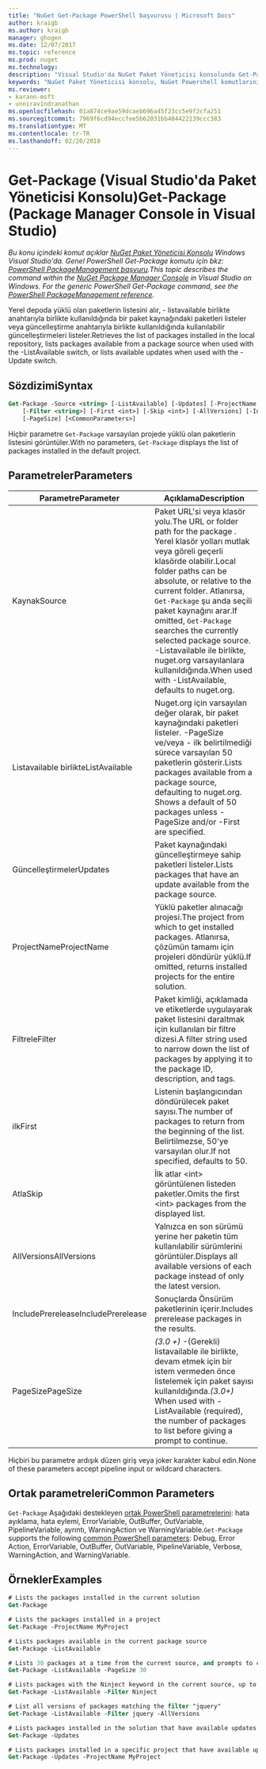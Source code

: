 ```yaml
---
title: "NuGet Get-Package PowerShell başvurusu | Microsoft Docs"
author: kraigb
ms.author: kraigb
manager: ghogen
ms.date: 12/07/2017
ms.topic: reference
ms.prod: nuget
ms.technology: 
description: "Visual Studio'da NuGet Paket Yöneticisi konsolunda Get-Package PowerShell komut başvurusu."
keywords: "NuGet Paket Yöneticisi konsolu, NuGet Powershell komutlarını NuGet Powershell başvurusu, Get-Package"
ms.reviewer:
- karann-msft
- unniravindranathan
ms.openlocfilehash: 01a874ce9ae59dcaeb696a45f23cc5e9f2cfa251
ms.sourcegitcommit: 7969f6cd94eccfee5b62031bb404422139ccc383
ms.translationtype: MT
ms.contentlocale: tr-TR
ms.lasthandoff: 02/20/2018
---
```

# <a name="get-package-package-manager-console-in-visual-studio"></a><span data-ttu-id="f220e-104">Get-Package (Visual Studio'da Paket Yöneticisi Konsolu)</span><span class="sxs-lookup"><span data-stu-id="f220e-104">Get-Package (Package Manager Console in Visual Studio)</span></span>

<span data-ttu-id="f220e-105">*Bu konu içindeki komut açıklar [NuGet Paket Yöneticisi Konsolu](package-manager-console.md) Windows Visual Studio'da. Genel PowerShell Get-Package komutu için bkz: [PowerShell PackageManagement başvuru](/powershell/module/packagemanagement/?view=powershell-6).*</span><span class="sxs-lookup"><span data-stu-id="f220e-105">*This topic describes the command within the [NuGet Package Manager Console](package-manager-console.md) in Visual Studio on Windows. For the generic PowerShell Get-Package command, see the [PowerShell PackageManagement reference](/powershell/module/packagemanagement/?view=powershell-6).*</span></span>

<span data-ttu-id="f220e-106">Yerel depoda yüklü olan paketlerin listesini alır, - listavailable birlikte anahtarıyla birlikte kullanıldığında bir paket kaynağındaki paketleri listeler veya güncelleştirme anahtarıyla birlikte kullanıldığında kullanılabilir güncelleştirmeleri listeler.</span><span class="sxs-lookup"><span data-stu-id="f220e-106">Retrieves the list of packages installed in the local repository, lists packages available from a package source when used with the -ListAvailable switch, or lists available updates when used with the -Update switch.</span></span>

## <a name="syntax"></a><span data-ttu-id="f220e-107">Sözdizimi</span><span class="sxs-lookup"><span data-stu-id="f220e-107">Syntax</span></span>

```ps
Get-Package -Source <string> [-ListAvailable] [-Updates] [-ProjectName <string>]
    [-Filter <string>] [-First <int>] [-Skip <int>] [-AllVersions] [-IncludePrerelease]
    [-PageSize] [<CommonParameters>]
```

<span data-ttu-id="f220e-108">Hiçbir parametre `Get-Package` varsayılan projede yüklü olan paketlerin listesini görüntüler.</span><span class="sxs-lookup"><span data-stu-id="f220e-108">With no parameters, `Get-Package` displays the list of packages installed in the default project.</span></span>

## <a name="parameters"></a><span data-ttu-id="f220e-109">Parametreler</span><span class="sxs-lookup"><span data-stu-id="f220e-109">Parameters</span></span>

| <span data-ttu-id="f220e-110">Parametre</span><span class="sxs-lookup"><span data-stu-id="f220e-110">Parameter</span></span> | <span data-ttu-id="f220e-111">Açıklama</span><span class="sxs-lookup"><span data-stu-id="f220e-111">Description</span></span> |
| --- | --- |
| <span data-ttu-id="f220e-112">Kaynak</span><span class="sxs-lookup"><span data-stu-id="f220e-112">Source</span></span> | <span data-ttu-id="f220e-113">Paket URL'si veya klasör yolu.</span><span class="sxs-lookup"><span data-stu-id="f220e-113">The URL or folder path for the package .</span></span> <span data-ttu-id="f220e-114">Yerel klasör yolları mutlak veya göreli geçerli klasörde olabilir.</span><span class="sxs-lookup"><span data-stu-id="f220e-114">Local folder paths can be absolute, or relative to the current folder.</span></span> <span data-ttu-id="f220e-115">Atlanırsa, `Get-Package` şu anda seçili paket kaynağını arar.</span><span class="sxs-lookup"><span data-stu-id="f220e-115">If omitted, `Get-Package` searches the currently selected package source.</span></span> <span data-ttu-id="f220e-116">-Listavailable ile birlikte, nuget.org varsayılanlara kullanıldığında.</span><span class="sxs-lookup"><span data-stu-id="f220e-116">When used with -ListAvailable, defaults to nuget.org.</span></span> |
| <span data-ttu-id="f220e-117">Listavailable birlikte</span><span class="sxs-lookup"><span data-stu-id="f220e-117">ListAvailable</span></span> | <span data-ttu-id="f220e-118">Nuget.org için varsayılan değer olarak, bir paket kaynağındaki paketleri listeler. -PageSize ve/veya - ilk belirtilmediği sürece varsayılan 50 paketlerin gösterir.</span><span class="sxs-lookup"><span data-stu-id="f220e-118">Lists packages available from a package source, defaulting to nuget.org. Shows a default of 50 packages unless -PageSize and/or -First are specified.</span></span> |
| <span data-ttu-id="f220e-119">Güncelleştirmeler</span><span class="sxs-lookup"><span data-stu-id="f220e-119">Updates</span></span> | <span data-ttu-id="f220e-120">Paket kaynağındaki güncelleştirmeye sahip paketleri listeler.</span><span class="sxs-lookup"><span data-stu-id="f220e-120">Lists packages that have an update available from the package source.</span></span> |
| <span data-ttu-id="f220e-121">ProjectName</span><span class="sxs-lookup"><span data-stu-id="f220e-121">ProjectName</span></span> | <span data-ttu-id="f220e-122">Yüklü paketler alınacağı projesi.</span><span class="sxs-lookup"><span data-stu-id="f220e-122">The project from which to get installed packages.</span></span> <span data-ttu-id="f220e-123">Atlanırsa, çözümün tamamı için projeleri döndürür yüklü.</span><span class="sxs-lookup"><span data-stu-id="f220e-123">If omitted, returns installed projects for the entire solution.</span></span> |
| <span data-ttu-id="f220e-124">Filtrele</span><span class="sxs-lookup"><span data-stu-id="f220e-124">Filter</span></span> | <span data-ttu-id="f220e-125">Paket kimliği, açıklamada ve etiketlerde uygulayarak paket listesini daraltmak için kullanılan bir filtre dizesi.</span><span class="sxs-lookup"><span data-stu-id="f220e-125">A filter string used to narrow down the list of packages by applying it to the package ID, description, and tags.</span></span> |
| <span data-ttu-id="f220e-126">ilk</span><span class="sxs-lookup"><span data-stu-id="f220e-126">First</span></span> | <span data-ttu-id="f220e-127">Listenin başlangıcından döndürülecek paket sayısı.</span><span class="sxs-lookup"><span data-stu-id="f220e-127">The number of packages to return from the beginning of the list.</span></span> <span data-ttu-id="f220e-128">Belirtilmezse, 50'ye varsayılan olur.</span><span class="sxs-lookup"><span data-stu-id="f220e-128">If not specified, defaults to 50.</span></span> |
| <span data-ttu-id="f220e-129">Atla</span><span class="sxs-lookup"><span data-stu-id="f220e-129">Skip</span></span> | <span data-ttu-id="f220e-130">İlk atlar &lt;int&gt; görüntülenen listeden paketler.</span><span class="sxs-lookup"><span data-stu-id="f220e-130">Omits the first &lt;int&gt; packages from the displayed list.</span></span>  |
| <span data-ttu-id="f220e-131">AllVersions</span><span class="sxs-lookup"><span data-stu-id="f220e-131">AllVersions</span></span> | <span data-ttu-id="f220e-132">Yalnızca en son sürümü yerine her paketin tüm kullanılabilir sürümlerini görüntüler.</span><span class="sxs-lookup"><span data-stu-id="f220e-132">Displays all available versions of each package instead of only the latest version.</span></span> |
| <span data-ttu-id="f220e-133">IncludePrerelease</span><span class="sxs-lookup"><span data-stu-id="f220e-133">IncludePrerelease</span></span> | <span data-ttu-id="f220e-134">Sonuçlarda Önsürüm paketlerinin içerir.</span><span class="sxs-lookup"><span data-stu-id="f220e-134">Includes prerelease packages in the results.</span></span> |
| <span data-ttu-id="f220e-135">PageSize</span><span class="sxs-lookup"><span data-stu-id="f220e-135">PageSize</span></span> | <span data-ttu-id="f220e-136">*(3.0 +)*  -(Gerekli) listavailable ile birlikte, devam etmek için bir istem vermeden önce listelemek için paket sayısı kullanıldığında.</span><span class="sxs-lookup"><span data-stu-id="f220e-136">*(3.0+)* When used with -ListAvailable (required), the number of packages to list before giving a prompt to continue.</span></span> |

<span data-ttu-id="f220e-137">Hiçbiri bu parametre ardışık düzen giriş veya joker karakter kabul edin.</span><span class="sxs-lookup"><span data-stu-id="f220e-137">None of these parameters accept pipeline input or wildcard characters.</span></span>

## <a name="common-parameters"></a><span data-ttu-id="f220e-138">Ortak parametreleri</span><span class="sxs-lookup"><span data-stu-id="f220e-138">Common Parameters</span></span>

<span data-ttu-id="f220e-139">`Get-Package` Aşağıdaki destekleyen [ortak PowerShell parametrelerini](http://go.microsoft.com/fwlink/?LinkID=113216): hata ayıklama, hata eylemi, ErrorVariable, OutBuffer, OutVariable, PipelineVariable, ayrıntı, WarningAction ve WarningVariable.</span><span class="sxs-lookup"><span data-stu-id="f220e-139">`Get-Package` supports the following [common PowerShell parameters](http://go.microsoft.com/fwlink/?LinkID=113216): Debug, Error Action, ErrorVariable, OutBuffer, OutVariable, PipelineVariable, Verbose, WarningAction, and WarningVariable.</span></span>

## <a name="examples"></a><span data-ttu-id="f220e-140">Örnekler</span><span class="sxs-lookup"><span data-stu-id="f220e-140">Examples</span></span>

```ps
# Lists the packages installed in the current solution
Get-Package

# Lists the packages installed in a project
Get-Package -ProjectName MyProject

# Lists packages available in the current package source
Get-Package -ListAvailable

# Lists 30 packages at a time from the current source, and prompts to continue if more are available
Get-Package -ListAvailable -PageSize 30

# Lists packages with the Ninject keyword in the current source, up to 50
Get-Package -ListAvailable -Filter Ninject

# List all versions of packages matching the filter "jquery"
Get-Package -ListAvailable -Filter jquery -AllVersions

# Lists packages installed in the solution that have available updates
Get-Package -Updates

# Lists packages installed in a specific project that have available updates
Get-Package -Updates -ProjectName MyProject
```
